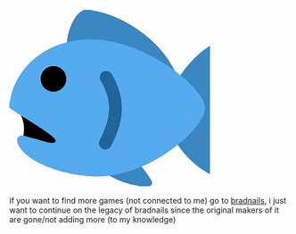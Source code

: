 [![](fish.jpg?raw=true)](https://github.com/Project-Bradnails/Bradnails/blob/main/README.md)

if you want to find more games (not connected to me) go to [bradnails](https://github.com/Project-Bradnails/Bradnails), i just want to continue on the legacy of bradnails since the original makers of it are gone/not adding more (to my knowledge)
